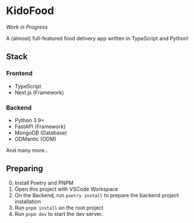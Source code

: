 # KidoFood

*Work in Progress*

A (almost) full-featured food delivery app written in TypeScript and Python!

## Stack
### Frontend
- TypeScript
- Next.js (Framework)

### Backend
- Python 3.9+
- FastAPI (Framework)
- MongoDB (Database)
- ODMantic (ODM)

And many more...

## Preparing

0. Install Poetry and PNPM
1. Open this project with VSCode Workspace
2. On the Backend, run `poetry install` to prepare the backend project installation
3. Run `pnpm install` on the root project
4. Run `pnpm dev` to start the dev server.
